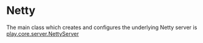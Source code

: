 # Netty

The main class which creates and configures the underlying Netty server is [play.core.server.NettyServer](https://github.com/playframework/playframework/blob/master/framework/src/play-netty-server/src/main/scala/play/core/server/NettyServer.scala#L48)

